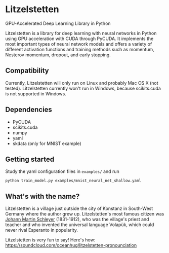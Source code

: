 # Litzelstetten

GPU-Accelerated Deep Learning Library in Python

Litzelstetten is a library for deep learning with neural networks in Python using GPU acceleration with CUDA through PyCUDA. It implements the most important types of neural network models and offers a variety of different activation functions and training methods such as momentum, Nesterov momentum, dropout, and early stopping.

## Compatibility

Currently, Litzelstetten will only run on Linux and probably Mac OS X (not tested). Litzelstetten currently won't run in Windows, because scikits.cuda is not supported in Windows.

## Dependencies
- PyCUDA
- scikits.cuda
- numpy
- yaml
- skdata (only for MNIST example)

## Getting started
Study the yaml configuration files in `examples/` and run
    
    python train_model.py examples/mnist_neural_net_shallow.yaml

## What's with the name?
Litzelstetten is a village just outside the city of Konstanz in South-West Germany where the author grew up. Litzelstetten's most famous citizen was [Johann Martin Schleyer](http://en.wikipedia.org/wiki/Johann_Martin_Schleyer) (1831-1912), who was the village's priest and teacher and who invented the universal language Volapük, which could never rival Esperanto in popularity.

Litzelstetten is very fun to say! Here's how: https://soundcloud.com/oceanhug/litzelstetten-pronounciation
